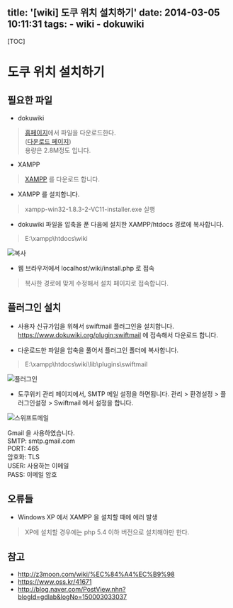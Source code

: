 title: '[wiki] 도쿠 위치 설치하기'
date: 2014-03-05 10:11:31
tags:
	- wiki
	- dokuwiki	
---
[TOC]



# 도쿠 위치 설치하기


## 필요한 파일

- dokuwiki
>  [홈페이지](https://www.dokuwiki.org/ko:install)에서 파일을 다운로드한다.  
([다운로드 페이지](http://http://download.dokuwiki.org/))  
용량은 2.8M정도 입니다.

- XAMPP
>  [XAMPP](http://www.apachefriends.org/en/xampp-windows.html#641) 를 다운로드 합니다.


- XAMPP 를 설치합니다.   
> xampp-win32-1.8.3-2-VC11-installer.exe 실행
        
- dokuwiki 파일을 압축을 푼 다음에 설치한 XAMPP/htdocs 경로에 복사합니다.  
> E:\xampp\htdocs\wiki


![복사](https://goo.gl/15A5rj)

- 웹 브라우저에서 localhost/wiki/install.php 로 접속

> 복사한 경로에 맞게 수정해서 설치 페이지로 접속합니다.


## 플러그인 설치
- 사용자 신규가입을 위해서 swiftmail 플러그인을 설치합니다.   
<https://www.dokuwiki.org/plugin:swiftmail> 에 접속해서 다운로드 합니다. 

- 다운로드한 파일을 압축을 풀어서 플러그인 폴더에 복사합니다.
> E:\xampp\htdocs\wiki\lib\plugins\swiftmail


![플러그인](https://goo.gl/Mifajm)

- 도쿠위키 관리 페이지에서, SMTP 메일 설정을 하면됩니다.
		관리 > 환경설정 > 플러그인설정 > Swiftmail 에서 설정을 합니다.


![스위프트메일](https://goo.gl/L19KPt)

Gmail 을 사용하였습니다.   
SMTP: smtp.gmail.com  
PORT: 465  
암호화: TLS  
USER: 사용하는 이메일  
PASS: 이메일 암호  


## 오류들
- Windows XP 에서 XAMPP 을 설치할 때에 에러 발생

> XP에 설치할 경우에는 php 5.4 이하 버전으로 설치해야만 한다.

## 참고  
- <http://z3moon.com/wiki/%EC%84%A4%EC%B9%98>  
- <https://www.oss.kr/41671>  
- <http://blog.naver.com/PostView.nhn?blogId=gdlab&logNo=150003033037>  


